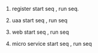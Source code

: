 1. register start seq , run seq.

2. uaa start seq , run seq

3. web start seq , run seq

4. micro service start seq , run seq


